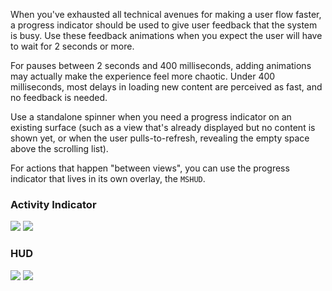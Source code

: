 When you've exhausted all technical avenues for making a user flow faster, a progress indicator should be used to give user feedback that the system is busy. Use these feedback animations when you expect the user will have to wait for 2 seconds or more.

For pauses between 2 seconds and 400 milliseconds, adding animations may actually make the experience feel more chaotic. Under 400 milliseconds, most delays in loading new content are perceived as fast, and no feedback is needed.

Use a standalone spinner when you need a progress indicator on an existing surface (such as a view that's already displayed but no content is shown yet, or when the user pulls-to-refresh, revealing the empty space above the scrolling list).

For actions that happen "between views", you can use the progress indicator that lives in its own overlay, the `MSHUD`.

<DisplayToggle onText="Dark" offText="Light" label="Theme Switcher">

### Activity Indicator

<img className="off" src="https://static2.sharepointonline.com/files/fabric/fabric-website/images/controls/ios/updated/img_spinner_01_light.png?text=LightMode" />
<img className="on" src="https://static2.sharepointonline.com/files/fabric/fabric-website/images/controls/ios/updated/img_spinner_01_dark.png?text=DarkMode" />

### HUD

<img className="off" src="https://static2.sharepointonline.com/files/fabric/fabric-website/images/controls/ios/updated/img_hud_01_light.png?text=LightMode" />
<img className="on" src="https://static2.sharepointonline.com/files/fabric/fabric-website/images/controls/ios/updated/img_hud_01_dark.png?text=DarkMode" />

</DisplayToggle>
